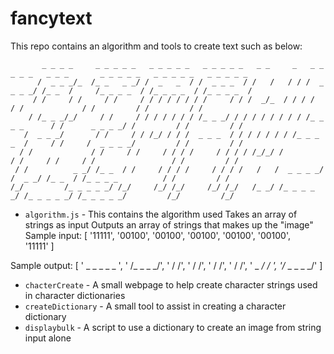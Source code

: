 # fancytext
This repo contains an algorithm and tools to create text such as below: 

           _ _ _ _     _ _ _ _ _   _ _ _ _ _   _ _ _ _ _   _ _     _   _ _ _ _ _   _ _ _       _ _ _ _ _   _ _ _ _ _   _ _ _ _ _    
          /  _ _ _/_  /_ _   _ _/ /  _   _  / /  _ _ _  / /   /   / / /  _ _ _ _/ /_ _  /     /_ _ _ _  / /_ _ _ _  / /_ _ _ _  /   
         / /     / /     / /     / / / / / / / /     / / /  _/_  / / / /             / /             / /         / /         / /    
        / /_ _ _/_/     / /     / / / / / / / /_ _ _/ / / / / / / / / /_ _ _ _      / /      _ _ _ _/ /         / /         / /     
       /  _ _ _/       / /     / / /_/ / / /  _ _ _  / / / / / / / /_ _ _ _  /     / /     /  _ _ _ _/         / /         / /      
      / /             / /     / /     / / / /     / / / / /_/_/ /         / /     / /     / /                 / /         / /       
     / /          _ _/ /_ _  / /     / / / /     / / / /   /   /  _ _ _ _/ /  _ _/ /_ _  / /_ _ _ _          / /         / /        
    /_/         /_ _ _ _ _/ /_/     /_/ /_/     /_/ /_/   /_ _/ /_ _ _ _ _/ /_ _ _ _ _/ /_ _ _ _ _/         /_/         /_/         

- `algorithm.js` - This contains the algorithm used 
Takes an array of strings as input 
Outputs an array of strings that makes up the "image"  
Sample input: 
  [
  '11111',
  '00100',
  '00100',
  '00100',
  '00100',
  '00100',  
  '11111'
  ]

Sample output: 
    [
    '         _ _ _ _ _ ',
    '       /_ _   _ _/',
    '         / /',
    '        / /',
    '       / /',
    '      / /',
    '  _ _/ /_ _',
    '/_ _ _ _ _/'
    ]

- `chacterCreate` - A small webpage to help create character strings used in character dictionaries
- `createDictionary` - A small tool to assist in creating a character dictionary
- `displaybulk` - A script to use a dictionary to create an image from string input alone
